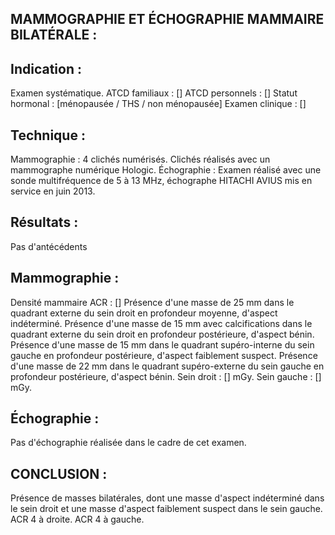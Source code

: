 ## MAMMOGRAPHIE ET ÉCHOGRAPHIE MAMMAIRE BILATÉRALE :

## Indication :
Examen systématique.
ATCD familiaux : [\]
ATCD personnels : [\]
Statut hormonal : [ménopausée / THS / non ménopausée]
Examen clinique : [\]

## Technique :
Mammographie : 4 clichés numérisés. Clichés réalisés avec un mammographe numérique Hologic.
Échographie : Examen réalisé avec une sonde multifréquence de 5 à 13 MHz, échographe HITACHI AVIUS mis en service en juin 2013.

## Résultats :
Pas d'antécédents

## Mammographie :
Densité mammaire ACR : [\]
Présence d'une masse de 25 mm dans le quadrant externe du sein droit en profondeur moyenne, d'aspect indéterminé.
Présence d'une masse de 15 mm avec calcifications dans le quadrant externe du sein droit en profondeur postérieure, d'aspect bénin.
Présence d'une masse de 15 mm dans le quadrant supéro-interne du sein gauche en profondeur postérieure, d'aspect faiblement suspect.
Présence d'une masse de 22 mm dans le quadrant supéro-externe du sein gauche en profondeur postérieure, d'aspect bénin.
Sein droit : [\] mGy. Sein gauche : [\] mGy.

## Échographie :
Pas d'échographie réalisée dans le cadre de cet examen.

## CONCLUSION :
Présence de masses bilatérales, dont une masse d'aspect indéterminé dans le sein droit et une masse d'aspect faiblement suspect dans le sein gauche.
ACR 4 à droite.
ACR 4 à gauche.